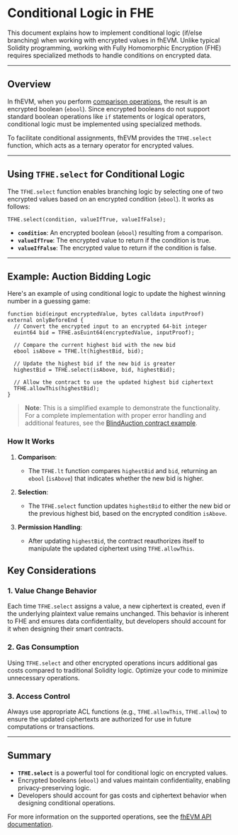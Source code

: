 # **Conditional Logic in FHE**

This document explains how to implement conditional logic (if/else branching) when working with encrypted values in fhEVM. Unlike typical Solidity programming, working with Fully Homomorphic Encryption (FHE) requires specialized methods to handle conditions on encrypted data.

---

## **Overview**

In fhEVM, when you perform [comparison operations](../../references/functions.md#comparison-operation-eq-ne-ge-gt-le-lt), the result is an encrypted boolean (`ebool`). Since encrypted booleans do not support standard boolean operations like `if` statements or logical operators, conditional logic must be implemented using specialized methods.

To facilitate conditional assignments, fhEVM provides the `TFHE.select` function, which acts as a ternary operator for encrypted values.

---

## **Using `TFHE.select` for Conditional Logic**

The `TFHE.select` function enables branching logic by selecting one of two encrypted values based on an encrypted condition (`ebool`). It works as follows:

```solidity
TFHE.select(condition, valueIfTrue, valueIfFalse);
```

- **`condition`**: An encrypted boolean (`ebool`) resulting from a comparison.
- **`valueIfTrue`**: The encrypted value to return if the condition is true.
- **`valueIfFalse`**: The encrypted value to return if the condition is false.

---

## **Example: Auction Bidding Logic**

Here's an example of using conditional logic to update the highest winning number in a guessing game:

```solidity
function bid(einput encryptedValue, bytes calldata inputProof) external onlyBeforeEnd {
  // Convert the encrypted input to an encrypted 64-bit integer
  euint64 bid = TFHE.asEuint64(encryptedValue, inputProof);

  // Compare the current highest bid with the new bid
  ebool isAbove = TFHE.lt(highestBid, bid);

  // Update the highest bid if the new bid is greater
  highestBid = TFHE.select(isAbove, bid, highestBid);

  // Allow the contract to use the updated highest bid ciphertext
  TFHE.allowThis(highestBid);
}
```

> **Note**: This is a simplified example to demonstrate the functionality. For a complete implementation with proper error handling and additional features, see the [BlindAuction contract example](https://github.com/zama-ai/fhevm/blob/29fe1f12236010737d86df156dc22eb6dedd0caa/examples/BlindAuction.sol#L92-L143).

### **How It Works**
1. **Comparison**:  
   - The `TFHE.lt` function compares `highestBid` and `bid`, returning an `ebool` (`isAbove`) that indicates whether the new bid is higher.  

2. **Selection**:  
   - The `TFHE.select` function updates `highestBid` to either the new bid or the previous highest bid, based on the encrypted condition `isAbove`.

3. **Permission Handling**:  
   - After updating `highestBid`, the contract reauthorizes itself to manipulate the updated ciphertext using `TFHE.allowThis`.


## **Key Considerations**

### **1. Value Change Behavior**
Each time `TFHE.select` assigns a value, a new ciphertext is created, even if the underlying plaintext value remains unchanged. This behavior is inherent to FHE and ensures data confidentiality, but developers should account for it when designing their smart contracts.

### **2. Gas Consumption**
Using `TFHE.select` and other encrypted operations incurs additional gas costs compared to traditional Solidity logic. Optimize your code to minimize unnecessary operations.

### **3. Access Control**
Always use appropriate ACL functions (e.g., `TFHE.allowThis`, `TFHE.allow`) to ensure the updated ciphertexts are authorized for use in future computations or transactions.

---

## **Summary**

- **`TFHE.select`** is a powerful tool for conditional logic on encrypted values.  
- Encrypted booleans (`ebool`) and values maintain confidentiality, enabling privacy-preserving logic.  
- Developers should account for gas costs and ciphertext behavior when designing conditional operations.  

For more information on the supported operations, see the [fhEVM API documentation](../../references/functions.md).